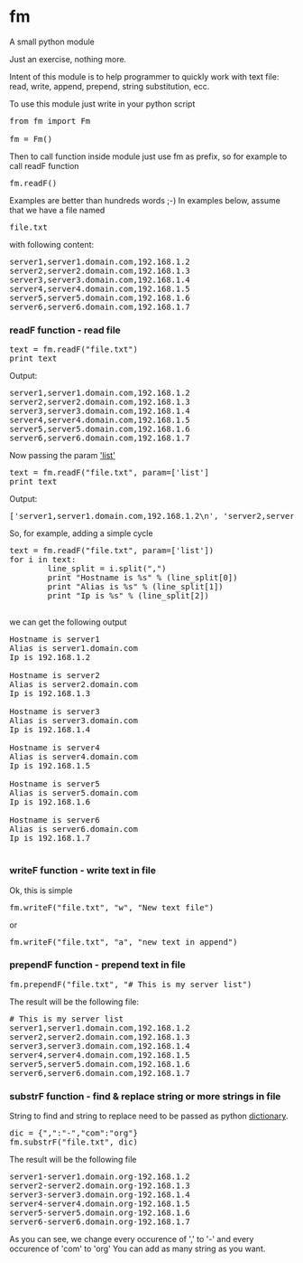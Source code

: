 fm
==

A small python module

Just an exercise, nothing more.

Intent of this module is to help programmer to quickly work with text file:
read, write, append, prepend, string substitution, ecc.

To use this module just write in your python script

<pre>
from fm import Fm

fm = Fm()
</pre>

Then to call function inside module just use fm as prefix, so for example to call readF function

<pre>
fm.readF()
</pre>

Examples are better than hundreds words ;-)
In examples below, assume that we have a file named <pre>file.txt</pre> with following content:
<pre>
server1,server1.domain.com,192.168.1.2
server2,server2.domain.com,192.168.1.3
server3,server3.domain.com,192.168.1.4
server4,server4.domain.com,192.168.1.5
server5,server5.domain.com,192.168.1.6
server6,server6.domain.com,192.168.1.7
</pre>

<h3>readF function - read file</h3>

<pre>
text = fm.readF("file.txt")
print text
</pre>
Output:
<pre>
server1,server1.domain.com,192.168.1.2
server2,server2.domain.com,192.168.1.3
server3,server3.domain.com,192.168.1.4
server4,server4.domain.com,192.168.1.5
server5,server5.domain.com,192.168.1.6
server6,server6.domain.com,192.168.1.7
</pre>
Now passing the param <a href="http://docs.python.org/3/tutorial/introduction.html#lists">'list'</a>
<pre>
text = fm.readF("file.txt", param=['list']
print text
</pre>
Output:
<pre>
['server1,server1.domain.com,192.168.1.2\n', 'server2,server2.domain.com,192.168.1.3\n', 'server3,server3.domain.com,192.168.1.4\n', 'server4,server4.domain.com,192.168.1.5\n', 'server5,server5.domain.com,192.168.1.6\n', 'server6,server6.domain.com,192.168.1.7\n']
</pre>
So, for example, adding a simple cycle
<pre>
text = fm.readF("file.txt", param=['list'])
for i in text:
        line_split = i.split(",")
        print "Hostname is %s" % (line_split[0])
        print "Alias is %s" % (line_split[1])
        print "Ip is %s" % (line_split[2])

</pre>
we can get the following output
<pre>
Hostname is server1
Alias is server1.domain.com
Ip is 192.168.1.2

Hostname is server2
Alias is server2.domain.com
Ip is 192.168.1.3

Hostname is server3
Alias is server3.domain.com
Ip is 192.168.1.4

Hostname is server4
Alias is server4.domain.com
Ip is 192.168.1.5

Hostname is server5
Alias is server5.domain.com
Ip is 192.168.1.6

Hostname is server6
Alias is server6.domain.com
Ip is 192.168.1.7

</pre>

<h3>writeF function - write text in file</h3>
Ok, this is simple
<pre>
fm.writeF("file.txt", "w", "New text file")
</pre>
or
<pre>
fm.writeF("file.txt", "a", "new text in append")
</pre>

<h3>prependF function - prepend text in file</h3>
<pre>
fm.prependF("file.txt", "# This is my server list")
</pre>
The result will be the following file:
<pre>
# This is my server list
server1,server1.domain.com,192.168.1.2
server2,server2.domain.com,192.168.1.3
server3,server3.domain.com,192.168.1.4
server4,server4.domain.com,192.168.1.5
server5,server5.domain.com,192.168.1.6
server6,server6.domain.com,192.168.1.7
</pre>

<h3>substrF function - find & replace string or more strings in file</h3>
String to find and string to replace need to be passed as python <a href="http://docs.python.org/3/tutorial/datastructures.html#dictionaries">dictionary</a>.
<pre>
dic = {",":"-","com":"org"}
fm.substrF("file.txt", dic)
</pre>
The result will be the following file
<pre>
server1-server1.domain.org-192.168.1.2
server2-server2.domain.org-192.168.1.3
server3-server3.domain.org-192.168.1.4
server4-server4.domain.org-192.168.1.5
server5-server5.domain.org-192.168.1.6
server6-server6.domain.org-192.168.1.7
</pre>
As you can see, we change every occurence of ',' to '-' and every occurence of 'com' to 'org'
You can add as many string as you want.
